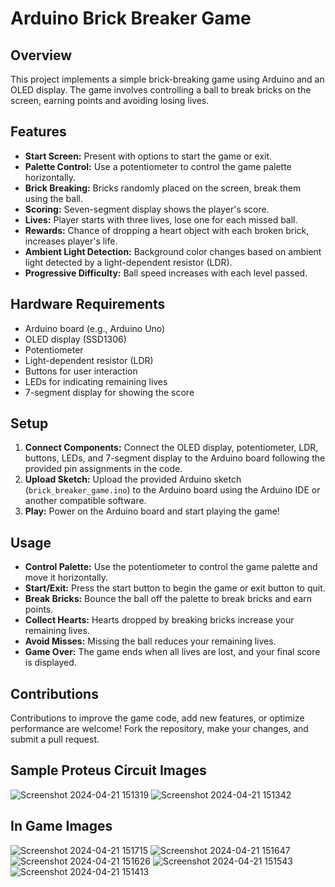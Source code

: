 # Arduino Brick Breaker Game

## Overview

This project implements a simple brick-breaking game using Arduino and an OLED display. The game involves controlling a ball to break bricks on the screen, earning points and avoiding losing lives.

## Features

- **Start Screen:** Present with options to start the game or exit.
- **Palette Control:** Use a potentiometer to control the game palette horizontally.
- **Brick Breaking:** Bricks randomly placed on the screen, break them using the ball.
- **Scoring:** Seven-segment display shows the player's score.
- **Lives:** Player starts with three lives, lose one for each missed ball.
- **Rewards:** Chance of dropping a heart object with each broken brick, increases player's life.
- **Ambient Light Detection:** Background color changes based on ambient light detected by a light-dependent resistor (LDR).
- **Progressive Difficulty:** Ball speed increases with each level passed.

## Hardware Requirements

- Arduino board (e.g., Arduino Uno)
- OLED display (SSD1306)
- Potentiometer
- Light-dependent resistor (LDR)
- Buttons for user interaction
- LEDs for indicating remaining lives
- 7-segment display for showing the score

## Setup

1. **Connect Components:** Connect the OLED display, potentiometer, LDR, buttons, LEDs, and 7-segment display to the Arduino board following the provided pin assignments in the code.
2. **Upload Sketch:** Upload the provided Arduino sketch (`brick_breaker_game.ino`) to the Arduino board using the Arduino IDE or another compatible software.
3. **Play:** Power on the Arduino board and start playing the game!

## Usage

- **Control Palette:** Use the potentiometer to control the game palette and move it horizontally.
- **Start/Exit:** Press the start button to begin the game or exit button to quit.
- **Break Bricks:** Bounce the ball off the palette to break bricks and earn points.
- **Collect Hearts:** Hearts dropped by breaking bricks increase your remaining lives.
- **Avoid Misses:** Missing the ball reduces your remaining lives.
- **Game Over:** The game ends when all lives are lost, and your final score is displayed.

## Contributions

Contributions to improve the game code, add new features, or optimize performance are welcome! Fork the repository, make your changes, and submit a pull request.

## Sample Proteus Circuit Images

![Screenshot 2024-04-21 151319](https://github.com/OGskrrt/Hoveruino/assets/135557803/ac8234ec-4faf-46bb-80c0-8ed8fb31f9ce)
![Screenshot 2024-04-21 151342](https://github.com/OGskrrt/Hoveruino/assets/135557803/cbd592cf-0618-4b30-be37-da6e6ca935ac)


## In Game Images

![Screenshot 2024-04-21 151715](https://github.com/OGskrrt/Hoveruino/assets/135557803/63f53517-b07a-4c19-b10a-4de03f352bee)
![Screenshot 2024-04-21 151647](https://github.com/OGskrrt/Hoveruino/assets/135557803/ff0207ad-5b31-4ee6-866e-8e343f779a9b)
![Screenshot 2024-04-21 151626](https://github.com/OGskrrt/Hoveruino/assets/135557803/90eb07e2-8f85-47c3-9c5f-81bd1631864b)
![Screenshot 2024-04-21 151543](https://github.com/OGskrrt/Hoveruino/assets/135557803/e1a7f4d4-094b-4560-ba84-71ff824b0a45)
![Screenshot 2024-04-21 151413](https://github.com/OGskrrt/Hoveruino/assets/135557803/c96b6c12-cd6c-4c61-bd26-35b52975f638)


